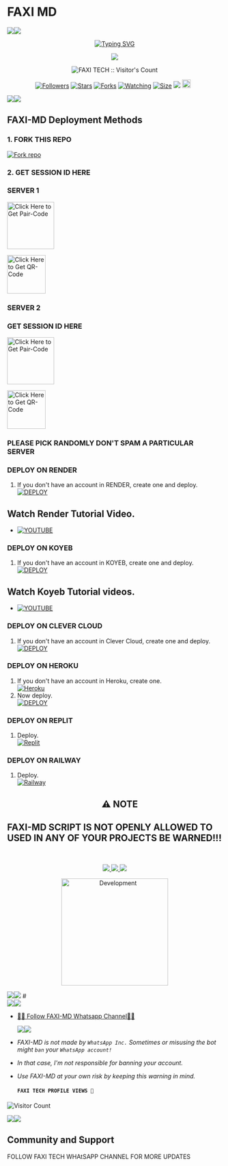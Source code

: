 # FAXI MD
   <a><img src='https://i.imgur.com/LyHic3i.gif'/></a><a><img src='https://i.imgur.com/LyHic3i.gif'/></a>
<p align="center">
<p align="center">
  <a href="https://git.io/typing-svg"><img src="https://readme-typing-svg.demolab.com?font=EB+Garamond&weight=800&size=28&duration=4000&pause=1000&random=false&width=435&lines=+FAXI+MD;MULTI-DEVICE+WHATSAPP+BOT;DEVELOPED+BY+FAXI+TECH;RELEASED+DATE+14%2F8%2F2024." alt="Typing SVG" /></a>
 </p>
<p align="center">
<img src="https://telegra.ph/file/a22200a780671e0e32383.jpg"/> 
<p align="center"><img src="https://profile-counter.glitch.me/{FAXI TECH}/count.svg" alt="FAXI TECH :: Visitor's Count" /></p>
<p align="center">
<a href="https://github.com/mrbot-59/followers"><img title="Followers" src="https://img.shields.io/github/followers/mrbot-59?color=red&style=flat-square"></a>
<a href="https://github.com/mrbot-59/FAXI-MD/stargazers/"><img title="Stars" src="https://img.shields.io/github/stars/mrbot-59/FAXI-MD?color=blue&style=flat-square"></a>
<a href="https://github.com/mrbot-59/FAXI-MD/network/members"><img title="Forks" src="https://img.shields.io/github/forks/mrbot-59/FAXI-MD?color=red&style=flat-square"></a>
<a href="https://github.com/mrbot-59/FAXI-MD/watchers"><img title="Watching" src="https://img.shields.io/github/watchers/mrbot-59/FAXI-MD?label=Watchers&color=blue&style=flat-square"></a>
<a href="https://github.com/mrbot-59/FAXI-MD/"><img title="Size" src="https://img.shields.io/github/repo-size/mrbot-59/FAXI-MD?style=flat-square&color=green"></a>
<a href="https://hits.seeyoufarm.com"><img src="https://hits.seeyoufarm.com/api/count/incr/badge.svg?url=https%3A%2F%2Fgithub.com%2mrbot-59%2FFAXI-MD&count_bg=%2379C83D&title_bg=%23555555&icon=probot.svg&icon_color=%2300FF6D&title=hits&edge_flat=false"/></a>
<a href="https://github.com/mrbot-59/FAXI-MD/graphs/commit-activity"><img height="20" src="https://img.shields.io/badge/Maintained%3F-yes-green.svg"></a>&nbsp;&nbsp;
</p>
<p align='center'>
    </p>
<a><img src='https://i.imgur.com/LyHic3i.gif'/></a><a><img src='https://i.imgur.com/LyHic3i.gif'/></a>
<p align="center">

 ## FAXI-MD Deployment Methods

### 1. FORK THIS REPO

<a href='https://github.com/mrbot-59/FAXI-MD/fork' target="_blank"><img alt='Fork repo' src='https://img.shields.io/badge/Fork This Repo-black?style=for-the-badge&logo=git&logoColor=white'/></a>

### 2. GET SESSION ID HERE

### SERVER 1
 
<a href="https://anita-server-1.onrender.com/pair"><img src="https://img.shields.io/badge/PAIR_CODE-blue" alt="Click Here to Get Pair-Code" width="110"></a>   

<a href="https://anita-server-1.onrender.com/wasiqr"><img src="https://img.shields.io/badge/QR CODE-green" alt="Click Here to Get QR-Code" width="90"></a>

### SERVER 2 
### GET SESSION ID HERE

<a href="https://queen-anita-server-2.onrender.com/pair"><img src="https://img.shields.io/badge/PAIR CODE-red" alt="Click Here to Get Pair-Code" width="110"></a>   

<a href="https://queen-anita-server-2.onrender.com/wasiqr"><img src="https://img.shields.io/badge/QR CODE-blue" alt="Click Here to Get QR-Code" width="90"></a>
### **PLEASE PICK RANDOMLY DON'T SPAM A PARTICULAR SERVER**


### DEPLOY ON RENDER

1. If you don't have an account in RENDER, create one and deploy.
    <br>
    <a href='https://dashboard.render.com/select-repo?type=web' target="_blank"><img alt='DEPLOY' src='https://img.shields.io/badge/-DEPLOY-black?style=for-the-badge&logo=render&logoColor=white'/></a>
## Watch Render Tutorial Video.
* [![YOUTUBE](https://img.shields.io/badge/HOW_TO_DEPLOY-red?style=for-the-badge&logo=youtube&logoColor=white)](https://youtu.be/PFYaqnuFKi8?si=clmY9NehWGACP1AM)

### DEPLOY ON KOYEB

1. If you don't have an account in KOYEB, create one and deploy.
    <br>
    <a href='https://koyeb.com' target="_blank"><img alt='DEPLOY' src='https://img.shields.io/badge/-DEPLOY-black?style=for-the-badge&logo=koyeb&logoColor=white'/></a>
## Watch Koyeb Tutorial videos.
* [![YOUTUBE](https://img.shields.io/badge/HOW_TO_DEPLOY-red?style=for-the-badge&logo=youtube&logoColor=white)](https://youtu.be/j4f5oNsbkTA?si=019D3aaX05yBnI-5)


### DEPLOY ON CLEVER CLOUD

1. If you don't have an account in Clever Cloud, create one and deploy.
    <br>
    <a href='https://api.clever-cloud.com/v2/sessions/signup?subscription_source=cta-home-signup' target="_blank"><img alt='DEPLOY' src='https://img.shields.io/badge/-DEPLOY-orange?style=for-the-badge&logo=clever-cloud&logoColor=white'/></a>

### DEPLOY ON HEROKU

1. If you don't have an account in Heroku, create one.
    <br>
    <a href='https://signup.heroku.com/' target="_blank"><img alt='Heroku' src='https://img.shields.io/badge/-Create-purple?style=for-the-badge&logo=heroku&logoColor=white'/></a>
2. Now deploy.
    <br>
    <a href='https://dashboard.heroku.com/new?template=https://github.com/mrbot-59/FAXI-MD' target="_blank"><img alt='DEPLOY' src='https://img.shields.io/badge/-DEPLOY-purple?style=for-the-badge&logo=heroku&logoColor=white'/></a>
### DEPLOY ON REPLIT
1. Deploy.
    <br>
    <a href='https://replit.com/github/mrbot-59/FAXI-MD' target="_blank"><img alt='Replit' src='https://img.shields.io/badge/-Deploy-red?style=for-the-badge&logo=replit&logoColor=white'/></a>
### DEPLOY ON RAILWAY
1. Deploy.
    <br>
    <a href='https://railway.com/github/mrbot-59/FAXI-MD' target="_blank"><img alt='Railway' src='https://img.shields.io/badge/-Deploy-green?style=for-the-badge&logo=railway&logoColor=white'/></a>

    <h2 align="center"> ⚠️ NOTE  </h2>
## FAXI-MD SCRIPT IS NOT OPENLY ALLOWED TO USED IN ANY OF YOUR PROJECTS BE WARNED!!! 
 <br> 
<p align="center">
<a href="https://wa.me/923348869015"><img src="https://img.shields.io/badge/Contact FAXI-25D366?style=for-the-badge&logo=whatsapp&logoColor=white" />
<a href="https://whatsapp.com/channel/0029VaSqLqfI1rcmkLScGR3N"><img src="https://img.shields.io/badge/Join Official Channel-25D366?style=for-the-badge&logo=whatsapp&logoColor=white" />
<a href="https://t.me/MRHACKER59"><img src="https://img.shields.io/badge/Telegram-0088cc?style=for-the-badge&logo=telegram&logoColor=white" /><br>
<p align="center">
<img alt="Development" width="250" src="https://media2.giphy.com/media/W9tBvzTXkQopi/giphy.gif?cid=6c09b952xu6syi1fyqfyc04wcfk0qvqe8fd7sop136zxfjyn&ep=v1_internal_gif_by_id&rid=giphy.gif&ct=g" /> </p>
<a><img src='https://i.imgur.com/LyHic3i.gif'/></a><a><img src='https://i.imgur.com/LyHic3i.gif'/></a>
# 

<br>
<a><img src='https://i.imgur.com/LyHic3i.gif'/></a><a><img src='https://i.imgur.com/LyHic3i.gif'/></a>

* [🧑‍💻 Follow FAXI-MD Whatsapp Channel🧑‍💻](https://whatsapp.com/channel/0029VaSqLqfI1rcmkLScGR3N)

  <a><img src='https://i.imgur.com/LyHic3i.gif'/></a><a><img src='https://i.imgur.com/LyHic3i.gif'/></a>
  

- *FAXI-MD is not made by `WhatsApp Inc.` Sometimes or misusing the bot might `ban` your `WhatsApp account!`*
- *In that case, I'm not responsible for banning your account.*
- *Use FAXI-MD at your own risk by keeping this warning in mind.*
  
  #### ```FAXI TECH PROFILE VIEWS 🧚```
![Visitor Count](https://profile-counter.glitch.me/mrbot-59/count.svg)

<a><img src='https://i.imgur.com/LyHic3i.gif'/></a><a><img src='https://i.imgur.com/LyHic3i.gif'/></a>

## Community and Support

FOLLOW FAXI TECH WHAtSAPP CHANNEL FOR MORE UPDATES

